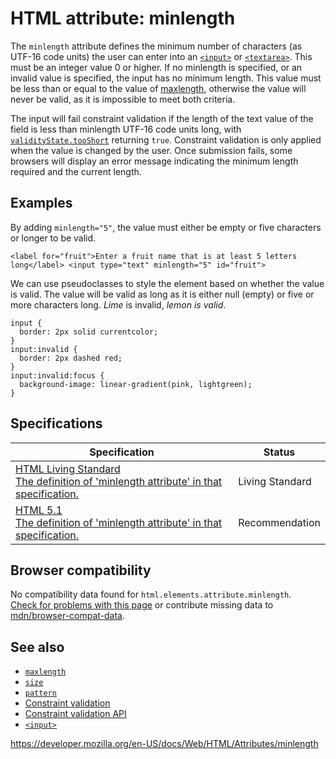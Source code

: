 HTML attribute: minlength
=========================

The `minlength` attribute defines the minimum number of characters (as UTF-16 code units) the user can enter into an [`<input>`](../element/input) or [`<textarea>`](../element/textarea). This must be an integer value 0 or higher. If no minlength is specified, or an invalid value is specified, the input has no minimum length. This value must be less than or equal to the value of [maxlength](maxlength), otherwise the value will never be valid, as it is impossible to meet both criteria.

The input will fail constraint validation if the length of the text value of the field is less than minlength UTF-16 code units long, with [`validityState.tooShort`](https://developer.mozilla.org/en-US/docs/Web/API/ValidityState/tooShort) returning `true`. Constraint validation is only applied when the value is changed by the user. Once submission fails, some browsers will display an error message indicating the minimum length required and the current length.

Examples
--------

By adding `minlength="5"`, the value must either be empty or five characters or longer to be valid.

    <label for="fruit">Enter a fruit name that is at least 5 letters long</label> <input type="text" minlength="5" id="fruit">

We can use pseudoclasses to style the element based on whether the value is valid. The value will be valid as long as it is either null (empty) or five or more characters long. *Lime* is invalid, *lemon is valid*.

    input {
      border: 2px solid currentcolor;
    }
    input:invalid {
      border: 2px dashed red;
    }
    input:invalid:focus {
      background-image: linear-gradient(pink, lightgreen);
    }

Specifications
--------------

<table><thead><tr class="header"><th>Specification</th><th>Status</th></tr></thead><tbody><tr class="odd"><td><a href="https://html.spec.whatwg.org/multipage/input.html#attr-input-minlength">HTML Living Standard<br />
<span class="small">The definition of 'minlength attribute' in that specification.</span></a></td><td><span class="spec-living">Living Standard</span></td></tr><tr class="even"><td><a href="https://www.w3.org/TR/html51/input.html#attr-minlength-accept">HTML 5.1<br />
<span class="small">The definition of 'minlength attribute' in that specification.</span></a></td><td><span class="spec-rec">Recommendation</span></td></tr></tbody></table>

Browser compatibility
---------------------

No compatibility data found for `html.elements.attribute.minlength`.  
[Check for problems with this page](#on-github) or contribute missing data to [mdn/browser-compat-data](https://github.com/mdn/browser-compat-data).

See also
--------

-   [`maxlength`](maxlength)
-   [`size`](size)
-   [`pattern`](pattern)
-   [Constraint validation](https://developer.mozilla.org/en-US/docs/Web/Guide/HTML/HTML5/Constraint_validation)
-   [Constraint validation API](https://developer.mozilla.org/en-US/docs/Web/API/Constraint_validation)
-   [`<input>`](../element/input)

<a href="https://developer.mozilla.org/en-US/docs/Web/HTML/Attributes/minlength" class="_attribution-link">https://developer.mozilla.org/en-US/docs/Web/HTML/Attributes/minlength</a>

